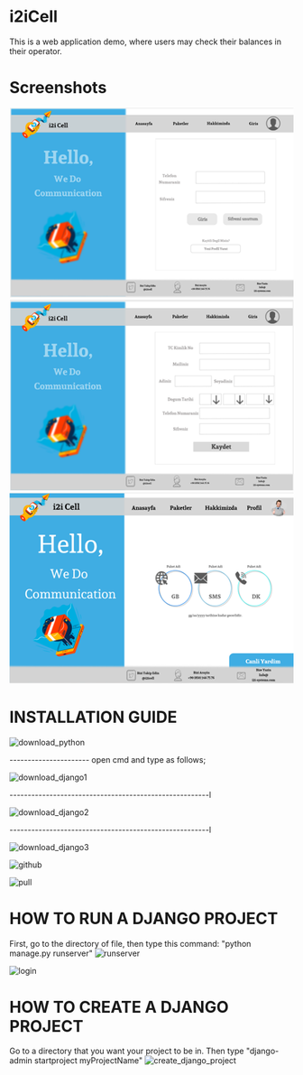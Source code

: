 # i2iCell
  This is a web application demo, where users may check their balances in their operator.
  
# Screenshots

![MainPage](Screenshots/MainPage.png)
![Registration](Screenshots/Registration.png)
![Balances](Screenshots/Balances.png)

# INSTALLATION GUIDE
                                                      
                                                      

![download_python](https://user-images.githubusercontent.com/34005953/61233681-c2854880-a739-11e9-8221-e5b3dca1ba53.PNG)




---------------------- open cmd and type as follows;

![download_django1](https://user-images.githubusercontent.com/34005953/61233713-daf56300-a739-11e9-9aa3-c97838383ba0.PNG)

-------------------------------------------------------l

![download_django2](https://user-images.githubusercontent.com/34005953/61233715-dd57bd00-a739-11e9-8aec-a5b4ae550d49.PNG)

-------------------------------------------------------l

![download_django3](https://user-images.githubusercontent.com/34005953/61233719-dfba1700-a739-11e9-84aa-9c0537a0757c.PNG)

![github](https://user-images.githubusercontent.com/34005953/61233730-e779bb80-a739-11e9-9a5c-5015c1aaa6fb.PNG)

![pull](https://user-images.githubusercontent.com/34005953/61233735-ea74ac00-a739-11e9-95f1-9cf4c4b6c1f8.png)




# HOW TO RUN A DJANGO PROJECT
                                                        
First, go to the directory of file, then type this command: "python manage.py runserver"
![runserver](https://user-images.githubusercontent.com/34005953/61234365-8e128c00-a73b-11e9-8633-43fa3ff1f59f.PNG)

![login](https://user-images.githubusercontent.com/34005953/61234650-4b04e880-a73c-11e9-9997-d6769c281759.PNG)

# HOW TO CREATE A DJANGO PROJECT
                                                        
Go to a directory that you want your project to be in. Then type "django-admin startproject myProjectName"
![create_django_project](https://user-images.githubusercontent.com/34005953/61234371-936fd680-a73b-11e9-8fff-ee0b5e438063.PNG)
